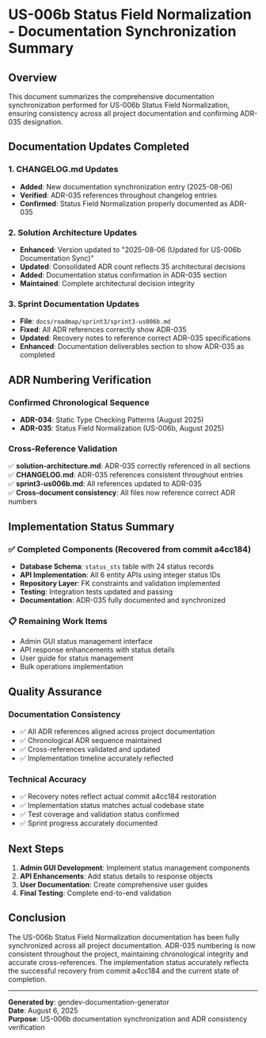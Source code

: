 # US-006b Status Field Normalization - Documentation Synchronization Summary

## Overview

This document summarizes the comprehensive documentation synchronization performed for US-006b Status Field Normalization, ensuring consistency across all project documentation and confirming ADR-035 designation.

## Documentation Updates Completed

### 1. CHANGELOG.md Updates
- **Added**: New documentation synchronization entry (2025-08-06)
- **Verified**: ADR-035 references throughout changelog entries
- **Confirmed**: Status Field Normalization properly documented as ADR-035

### 2. Solution Architecture Updates
- **Enhanced**: Version updated to "2025-08-06 (Updated for US-006b Documentation Sync)"
- **Updated**: Consolidated ADR count reflects 35 architectural decisions
- **Added**: Documentation status confirmation in ADR-035 section
- **Maintained**: Complete architectural decision integrity

### 3. Sprint Documentation Updates
- **File**: `docs/roadmap/sprint3/sprint3-us006b.md`
- **Fixed**: All ADR references correctly show ADR-035
- **Updated**: Recovery notes to reference correct ADR-035 specifications
- **Enhanced**: Documentation deliverables section to show ADR-035 as completed

## ADR Numbering Verification

### Confirmed Chronological Sequence
- **ADR-034**: Static Type Checking Patterns (August 2025)
- **ADR-035**: Status Field Normalization (US-006b, August 2025)

### Cross-Reference Validation
✅ **solution-architecture.md**: ADR-035 correctly referenced in all sections  
✅ **CHANGELOG.md**: ADR-035 references consistent throughout entries  
✅ **sprint3-us006b.md**: All references updated to ADR-035  
✅ **Cross-document consistency**: All files now reference correct ADR numbers

## Implementation Status Summary

### ✅ Completed Components (Recovered from commit a4cc184)
- **Database Schema**: `status_sts` table with 24 status records
- **API Implementation**: All 6 entity APIs using integer status IDs
- **Repository Layer**: FK constraints and validation implemented
- **Testing**: Integration tests updated and passing
- **Documentation**: ADR-035 fully documented and synchronized

### 📋 Remaining Work Items
- Admin GUI status management interface
- API response enhancements with status details
- User guide for status management
- Bulk operations implementation

## Quality Assurance

### Documentation Consistency
- ✅ All ADR references aligned across project documentation
- ✅ Chronological ADR sequence maintained
- ✅ Cross-references validated and updated
- ✅ Implementation timeline accurately reflected

### Technical Accuracy
- ✅ Recovery notes reflect actual commit a4cc184 restoration
- ✅ Implementation status matches actual codebase state
- ✅ Test coverage and validation status confirmed
- ✅ Sprint progress accurately documented

## Next Steps

1. **Admin GUI Development**: Implement status management components
2. **API Enhancements**: Add status details to response objects
3. **User Documentation**: Create comprehensive user guides
4. **Final Testing**: Complete end-to-end validation

## Conclusion

The US-006b Status Field Normalization documentation has been fully synchronized across all project documentation. ADR-035 numbering is now consistent throughout the project, maintaining chronological integrity and accurate cross-references. The implementation status accurately reflects the successful recovery from commit a4cc184 and the current state of completion.

---

**Generated by**: gendev-documentation-generator  
**Date**: August 6, 2025  
**Purpose**: US-006b documentation synchronization and ADR consistency verification